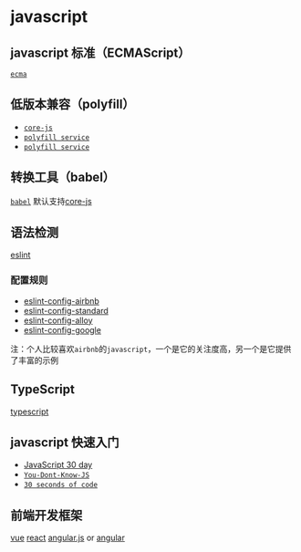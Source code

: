 # javascript

## javascript 标准（ECMAScript）

[` ecma `](https://github.com/tc39/ecma262)

## 低版本兼容（polyfill）

* [` core-js `](https://github.com/zloirock/core-js)
* [` polyfill service `](https://github.com/Financial-Times/polyfill-service)
* [` polyfill service `](https://github.com/Financial-Times/polyfill-service)

## 转换工具（babel）

[` babel `](https://github.com/babel/babel) 默认支持[core-js](https://babeljs.io/docs/en/babel-runtime-corejs2)

## 语法检测

[eslint](https://github.com/eslint/eslint)

### 配置规则

* [eslint-config-airbnb](https://github.com/airbnb/javascript)
* [eslint-config-standard](https://github.com/standard/eslint-config-standard)
* [eslint-config-alloy](https://github.com/AlloyTeam/eslint-config-alloy)
* [eslint-config-google](https://github.com/google/eslint-config-google)

注：个人比较喜欢`airbnb`的`javascript`，一个是它的关注度高，另一个是它提供了丰富的示例

## TypeScript

[typescript](https://github.com/Microsoft/TypeScript)

## javascript 快速入门

* [JavaScript 30 day](https://github.com/wesbos/JavaScript30)
* [` You-Dont-Know-JS `](https://github.com/getify/You-Dont-Know-JS)
* [` 30 seconds of code `](https://github.com/30-seconds/30-seconds-of-code)

## 前端开发框架

[vue](https://github.com/vuejs/vue)
[react](https://github.com/facebook/react)
[angular.js](https://github.com/angular/angular.js) or [angular](https://github.com/angular/angular)

